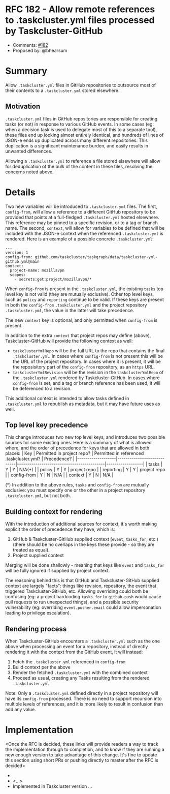 # RFC 182 - Allow remote references to .taskcluster.yml files processed by Taskcluster-GitHub
* Comments: [#182](https://github.com/taskcluster/taskcluster-rfcs/pull/182)
* Proposed by: @bhearsum

# Summary

Allow `.taskcluster.yml` files in GitHub repositories to outsource most of their contents to a `.taskcluster.yml` stored elsewhere.

## Motivation

`.taskcluster.yml` files in GitHub repositories are responsible for creating tasks (or not) in response to various GitHub events. In some cases (eg: when a decision task is used to delegate most of this to a separate tool), these files end up looking almost entirely identical, and hundreds of lines of JSON-e ends up duplicated across many different repositories. This duplication is a significant maintenance burden, and easily results in unwanted differences.

Allowing a `.taskcluster.yml` to reference a file stored elsewhere will allow for deduplication of the bulk of the content in these files, resolving the concerns noted above.

# Details

Two new variables will be introduced to `.taskcluster.yml` files. The first, `config-from`, will allow a reference to a different GitHub repository to be provided that points at a full-fledged `.taskcluster.yml` hosted elsewhere. This reference may be pinned to a specific revision, or to a tag or branch name. The second, `context`, will allow for variables to be defined that will be included with the JSON-e context when the referenced `.taskcluster.yml` is rendered. Here is an example of a possible concrete `.taskcluster.yml`:

```
---
version: 1
config-from: github.com/taskcluster/taskgraph/data/taskcluster-yml-github.yml@main
context:
  project-name: mozillavpn
  scopes:
    - secrets:get:project/mozillavpn/*
```

When `config-from` is present in the `.taskcluster.yml`, the existing `tasks` top level key is not valid (they are mutually exclusive). Other top level keys, such as `policy` and `reporting` continue to be valid. If these keys are present in both the `config-from` `.taskcluster.yml` and the project repository `.taskcluster.yml`, the value in the latter will take precedence.

The new `context` key is optional, and only permitted when `config-from` is present.

In addition to the extra `context` that project repos may define (above), Taskcluster-GitHub will provide the following context as well:
* `taskclusterYmlRepo` will be the full URL to the repo that contains the final `.taskcluster.yml`. In cases where `config-from` is not present this will be the URL of the project repository. In cases where it is present, it will be the reposisitory part of the `config-from` repository, as an `https` URL.
* `taskclusterYmlRevision` will be the revision in the `taskclusterYmlRepo` of the `.taskcluster.yml` rendered by Taskcluster-GitHub. In cases where `config-from` is set, and a tag or branch reference has been used, it will be deferenced to a revision.

This additional context is intended to allow tasks defined in `.taskcluster.yml` to republish as metadata, but it may have future uses as well.

## Top level key precedence

This change introduces two new top level keys, and introduces two possible sources for some existing ones. Here is a summary of what is allowed where, and the order of precedence for keys that are allowed in both places:
| Key               | Permitted in project repo? | Permitted in referenced .taskcluster.yml? | Precedence?      |
|-------------------|----------------------------|-------------------------------------------|------------------|
| tasks             | Y                          | Y                                         | N/A(\*)          |
| policy            | Y                          | Y                                         | project repo     |
| reporting         | Y                          | Y                                         | project repo     |
| config-from       | Y                          | N                                         | N/A              |
| context           | Y                          | N                                         | N/A              |

(\*) In addition to the above rules, `tasks` and `config-from` are mutually exclusive: you must specify one or the other in a project repository `.taskcluster.yml`, but not both.

## Building context for rendering

With the introduction of additional sources for context, it's worth making explicit the order of precedence they have, which is:
1) GitHub & Taskcluster-GitHub supplied context (`event`, `tasks_for`, etc.) (there should be no overlaps in the keys these provide - so they are treated as equal).
2) Project supplied context

Merging will be done shallowly - meaning that keys like `event` and `tasks_for` will be fully ignored if supplied by project context.

The reasoning behind this is that GitHub and Taskcluster-GitHub supplied context are largely "facts": things like revision, repository, the event that triggered Taskcluster-GitHub, etc. Allowing overriding could both be confusing (eg: a project hardcoding `tasks_for` to `github-push` would cause pull requests to run unexpected things), and a possible security vulnerability (eg: overriding `event.pusher.email` could allow impersonation leading to privilege escalation).

## Rendering process

When Taskcluster-GitHub encounters a `.taskcluster.yml` such as the one above when processing an event for a repository, instead of directly rendering it with the context from the GitHub event, it will instead:
1) Fetch the `.taskcluster.yml` referenced in `config-from`
2) Build context per the above
3) Render the fetched `.taskcluster.yml` with the combined context
4) Proceed as usual, creating any Tasks resulting from the rendered `.taskcluster.yml`

Note: Only a `.taskcluster.yml` defined directly in a project repository will have its `config-from` processed. There is no need to support recursion into multiple levels of references, and it is more likely to result in confusion than add any value.

# Implementation

<Once the RFC is decided, these links will provide readers a way to track the
implementation through to completion, and to know if they are running a new
enough version to take advantage of this change.  It's fine to update this
section using short PRs or pushing directly to master after the RFC is
decided>

* <link to tracker bug, issue, etc.>
* <...>
* Implemented in Taskcluster version ...
